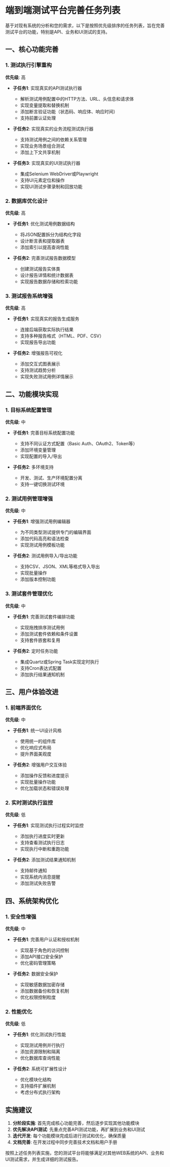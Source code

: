 # 端到端测试平台完善任务列表

基于对现有系统的分析和您的需求，以下是按照优先级排序的任务列表，旨在完善测试平台的功能，特别是API、业务和UI测试的支持。

## 一、核心功能完善

### 1. 测试执行引擎重构
**优先级**: 高

- **子任务1**: 实现真实的API测试执行器
  - 解析测试用例配置中的HTTP方法、URL、头信息和请求体
  - 实现变量提取和替换机制
  - 添加断言验证功能（状态码、响应体、响应时间）
  - 支持前置认证处理

- **子任务2**: 实现真实的业务流程测试执行器
  - 支持测试用例之间的依赖关系管理
  - 实现业务场景组合测试
  - 添加上下文共享机制

- **子任务3**: 实现真实的UI测试执行器
  - 集成Selenium WebDriver或Playwright
  - 支持UI元素定位和操作
  - 实现UI测试步骤录制和回放功能

### 2. 数据库优化设计
**优先级**: 高

- **子任务1**: 优化测试用例数据结构
  - 将JSON配置拆分为结构化字段
  - 设计断言表和提取器表
  - 添加索引以提高查询性能

- **子任务2**: 完善测试报告数据模型
  - 创建测试报告实体类
  - 设计报告详情和统计数据表
  - 实现报告数据存储和检索功能

### 3. 测试报告系统增强
**优先级**: 高

- **子任务1**: 实现真实的报告生成服务
  - 连接后端获取实际执行结果
  - 支持多种报告格式（HTML、PDF、CSV）
  - 实现报告导出功能

- **子任务2**: 增强报告可视化
  - 添加交互式图表展示
  - 支持测试趋势分析
  - 实现失败测试用例详情展示

## 二、功能模块实现

### 1. 目标系统配置管理
**优先级**: 中

- **子任务1**: 完善目标系统配置功能
  - 支持不同认证方式配置（Basic Auth、OAuth2、Token等）
  - 添加环境变量管理
  - 实现配置的导入/导出

- **子任务2**: 多环境支持
  - 开发、测试、生产环境配置分离
  - 支持一键切换测试环境

### 2. 测试用例管理增强
**优先级**: 中

- **子任务1**: 增强测试用例编辑器
  - 为不同类型测试提供专门的编辑界面
  - 添加代码高亮和语法检查
  - 实现测试用例模板功能

- **子任务2**: 测试用例导入/导出功能
  - 支持CSV、JSON、XML等格式导入导出
  - 实现批量操作
  - 添加版本控制功能

### 3. 测试套件管理优化
**优先级**: 中

- **子任务1**: 完善测试套件编排功能
  - 实现拖拽排序测试用例
  - 添加测试套件依赖和条件设置
  - 支持套件嵌套和复用

- **子任务2**: 定时任务功能
  - 集成Quartz或Spring Task实现定时执行
  - 支持Cron表达式配置
  - 添加执行结果通知机制

## 三、用户体验改进

### 1. 前端界面优化
**优先级**: 中

- **子任务1**: 统一UI设计风格
  - 使用统一的组件库
  - 优化响应式布局
  - 提升界面美观度

- **子任务2**: 增强用户交互体验
  - 添加操作反馈和进度提示
  - 实现批量操作功能
  - 优化加载状态和错误处理

### 2. 实时测试执行监控
**优先级**: 低

- **子任务1**: 实现测试执行过程实时监控
  - 添加执行进度实时更新
  - 支持查看测试执行日志
  - 实现执行中断和重跑功能

- **子任务2**: 添加测试结果通知机制
  - 支持邮件通知
  - 实现系统内消息提醒
  - 添加测试失败告警

## 四、系统架构优化

### 1. 安全性增强
**优先级**: 中

- **子任务1**: 完善用户认证和授权机制
  - 实现基于角色的访问控制
  - 添加API接口安全保护
  - 优化密码管理策略

- **子任务2**: 数据安全保护
  - 实现敏感数据加密存储
  - 添加数据备份和恢复机制
  - 优化权限控制粒度

### 2. 性能优化
**优先级**: 低

- **子任务1**: 优化测试执行性能
  - 实现测试用例并行执行
  - 添加资源限制和隔离
  - 优化数据库查询性能

- **子任务2**: 系统可扩展性设计
  - 优化模块化结构
  - 支持插件扩展机制
  - 考虑分布式执行架构

## 实施建议

1. **分阶段实施**: 首先完成核心功能完善，然后逐步实现其他功能模块
2. **优先解决API测试**: 先重点完善API测试功能，再扩展到业务和UI测试
3. **迭代开发**: 每个功能模块完成后进行测试和优化，确保质量
4. **文档完善**: 在开发过程中同步完善技术文档和用户手册

按照上述任务列表实施，您的测试平台将能够满足对其他WEB系统的API、业务和UI测试需求，并生成详细的测试报告。